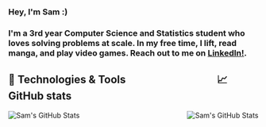 ### Hey, I'm Sam :)
### I'm a 3rd year Computer Science and Statistics student who loves solving problems at scale. In my free time, I lift, read manga, and play video games. Reach out to me on [LinkedIn!](https://www.linkedin.com/in/sam-qj-ip/).


<!--
**sam-ip/sam-ip** is a ✨ _special_ ✨ repository because its `README.md` (this file) appears on your GitHub profile.

Here are some ideas to get you started:

- 🔭 I’m currently working on ...
- 🌱 I’m currently learning ...
- 👯 I’m looking to collaborate on ...
- 🤔 I’m looking for help with ...
- 💬 Ask me about ...
- 📫 How to reach me: ...
- 😄 Pronouns: ...
- ⚡ Fun fact: ...
-->

<!--START_SECTION:waka-->
<!--END_SECTION:waka-->


## 🔧 Technologies & Tools &nbsp;&nbsp;&nbsp;&nbsp;&nbsp;&nbsp;&nbsp;&nbsp;&nbsp;&nbsp;&nbsp;&nbsp;&nbsp;&nbsp;&nbsp;&nbsp;&nbsp;&nbsp;&nbsp;&nbsp;&nbsp;&nbsp;&nbsp;&nbsp;&nbsp;&nbsp;&nbsp;&nbsp;&nbsp;&nbsp;&nbsp;&nbsp;&nbsp;&nbsp;&nbsp;&nbsp;📈 GitHub stats
<a href="https://github.com/sam-ip/sam-ip">
  <img align="right" src="https://github-readme-stats.vercel.app/api?username=sam-ip&show_icons=true&line_height=27&count_private=true&title_color=ffffff&text_color=c9cacc&icon_color=2bbc8a&bg_color=1d1f21" alt="Sam's GitHub Stats" />
</a>
<a href="https://github.com/sam-ip/sam-ip">
  <img align="left" src="https://github-readme-stats.vercel.app/api/top-langs?username=sam-ip&show_icons=true&line_height=27&&hide=css,html&title_color=ffffff&text_color=c9cacc&icon_color=2bbc8a&bg_color=1d1f21" alt="Sam's GitHub Stats" />
</a>
